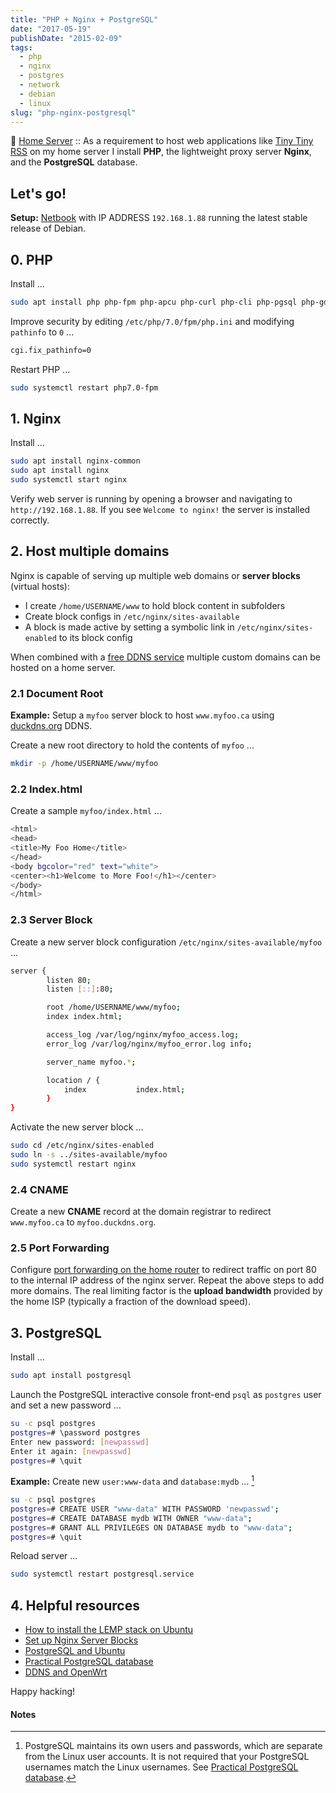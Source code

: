 ```yaml
---
title: "PHP + Nginx + PostgreSQL"
date: "2017-05-19"
publishDate: "2015-02-09"
tags:
  - php
  - nginx
  - postgres
  - network
  - debian
  - linux
slug: "php-nginx-postgresql"
---
```


:penguin: [Home Server](http://www.circuidipity.com/home-server/) :: As a requirement to host web applications like [Tiny Tiny RSS](http://www.circuidipity.com/ttrss.html) on my home server I install **PHP**, the lightweight proxy server **Nginx**, and the **PostgreSQL** database.

## Let's go!

**Setup:** [Netbook](http://www.circuidipity.com/laptop-home-server.html) with IP ADDRESS `192.168.1.88` running the latest stable release of Debian.

## 0. PHP

Install ...

```bash
sudo apt install php php-fpm php-apcu php-curl php-cli php-pgsql php-gd php-mcrypt php-mbstring php-fdomdocument
```

Improve security by editing `/etc/php/7.0/fpm/php.ini` and modifying `pathinfo` to `0` ...

```bash
cgi.fix_pathinfo=0                                                              
```

Restart PHP ...
                                                                                    
```bash
sudo systemctl restart php7.0-fpm
```

## 1. Nginx

Install ...

```bash
sudo apt install nginx-common
sudo apt install nginx                                                    
sudo systemctl start nginx                                                  
```

Verify web server is running by opening a browser and navigating to `http://192.168.1.88`. If you see `Welcome to nginx!` the server is installed correctly.

## 2. Host multiple domains

Nginx is capable of serving up multiple web domains or **server blocks** (virtual hosts):

* I create `/home/USERNAME/www` to hold block content in subfolders
* Create block configs in `/etc/nginx/sites-available`
* A block is made active by setting a symbolic link in `/etc/nginx/sites-enabled` to its block config

When combined with a [free DDNS service](http://www.circuidipity.com/ddns-openwrt.html) multiple custom domains can be hosted on a home server.

### 2.1 Document Root

**Example:** Setup a `myfoo` server block to host `www.myfoo.ca` using [duckdns.org](http://duckdns.org/) DDNS.

Create a new root directory to hold the contents of `myfoo` ...

```bash
mkdir -p /home/USERNAME/www/myfoo
```

### 2.2 Index.html

Create a sample `myfoo/index.html` ...

```bash
<html>
<head>
<title>My Foo Home</title>
</head>
<body bgcolor="red" text="white">
<center><h1>Welcome to More Foo!</h1></center>
</body>
</html>
```

### 2.3 Server Block

Create a new server block configuration `/etc/nginx/sites-available/myfoo` ...

```bash
server {
        listen 80;
        listen [::]:80;

        root /home/USERNAME/www/myfoo;
        index index.html;

        access_log /var/log/nginx/myfoo_access.log;
        error_log /var/log/nginx/myfoo_error.log info;

        server_name myfoo.*;

        location / {
            index           index.html;
        }
}
```

Activate the new server block ...

```bash
sudo cd /etc/nginx/sites-enabled
sudo ln -s ../sites-available/myfoo
sudo systemctl restart nginx
```

### 2.4 CNAME

Create a new **CNAME** record at the domain registrar to redirect `www.myfoo.ca` to `myfoo.duckdns.org`.

### 2.5 Port Forwarding

Configure [port forwarding on the home router](http://www.circuidipity.com/20141006.html) to redirect traffic on port 80 to the internal IP address of the nginx server. Repeat the above steps to add more domains. The real limiting factor is the **upload bandwidth** provided by the home ISP (typically a fraction of the download speed).

## 3. PostgreSQL

Install ...
                                                                                    
```bash
sudo apt install postgresql                                                       
```

Launch the PostgreSQL interactive console front-end `psql` as `postgres` user and set a new password ...                            

```bash
su -c psql postgres
postgres=# \password postgres
Enter new password: [newpasswd]
Enter it again: [newpasswd]
postgres=# \quit
```

**Example:** Create new `user:www-data` and `database:mydb` ... [^1]

```bash                                                               
su -c psql postgres
postgres=# CREATE USER "www-data" WITH PASSWORD 'newpasswd';  
postgres=# CREATE DATABASE mydb WITH OWNER "www-data";                         
postgres=# GRANT ALL PRIVILEGES ON DATABASE mydb to "www-data";                
postgres=# \quit
```

Reload server ...                                                             
                                                                                    
```bash
sudo systemctl restart postgresql.service
```

## 4. Helpful resources

* [How to install the LEMP stack on Ubuntu](https://www.digitalocean.com/community/tutorials/how-to-install-linux-nginx-mysql-php-lemp-stack-on-ubuntu-14-04)
* [Set up Nginx Server Blocks](https://www.digitalocean.com/community/tutorials/how-to-set-up-nginx-server-blocks-virtual-hosts-on-ubuntu-14-04-lts)
* [PostgreSQL and Ubuntu](https://help.ubuntu.com/community/PostgreSQL)
* [Practical PostgreSQL database](http://www.linuxtopia.org/online_books/database_guides/Practical_PostgreSQL_database/c15679_002.htm)
* [DDNS and OpenWrt](http://www.circuidipity.com/ddns-openwrt.html)

Happy hacking!

#### Notes

[^1]: PostgreSQL maintains its own users and passwords, which are separate from the Linux user accounts. It is not required that your PostgreSQL usernames match the Linux usernames. See [Practical PostgreSQL database](http://www.linuxtopia.org/online_books/database_guides/Practical_PostgreSQL_database/c15679_002.htm).

